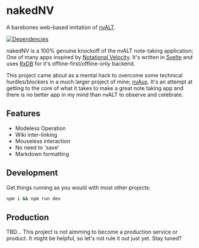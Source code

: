 # nakedNV

A barebones web-based imitation of [nvALT](https://brettterpstra.com/projects/nvalt/).

[![Dependencies](https://david-dm.org/bkeating/nakedNV.svg)](https://github.com/bkeating/nakedNV)

nakedNV is a 100% genuine knockoff of the nvALT note-taking application; One of many apps inspired by [Notational Velocity](https://notational.net/). It's written in [Svelte](https://svelte.dev/) and uses [RxDB](https://rxdb.info/) for it's offline-first/offline-only backend.

This project came about as a mental hack to overcome some technical hurdles/blockers in a much larger project of mine; [nvAux](https://nvaux.com/). It's an attempt at getting to the core of what it takes to make a great note taking app and there is no better app in my mind than nvALT to observe and celebrate.

## Features

* Modeless Operation
* Wiki inter-linking
* Mouseless interaction
* No need to 'save'
* Markdown formatting

## Development

Get things running as you would with most other projects:

```sh
npm i && npm run dev
```

## Production

TBD... This project is not aimming to become a production service or product. It might be helpful, so let's not rule it out just yet. Stay tuned?
